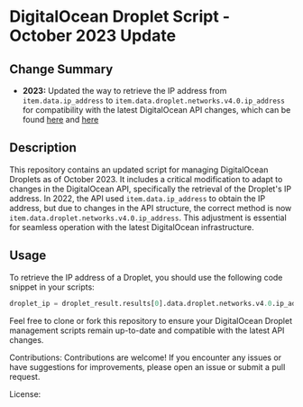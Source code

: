 # DigitalOcean Droplet Script - October 2023 Update

## Change Summary

- **2023:** Updated the way to retrieve the IP address from `item.data.ip_address` to `item.data.droplet.networks.v4.0.ip_address` for compatibility with the latest DigitalOcean API changes, which can be found [here](https://docs.digitalocean.com/reference/api/) and [here](https://docs.ansible.com/ansible/latest/collections/community/digitalocean/digital_ocean_droplet_module.html)

## Description

This repository contains an updated script for managing DigitalOcean Droplets as of October 2023. It includes a critical modification to adapt to changes in the DigitalOcean API, specifically the retrieval of the Droplet's IP address. In 2022, the API used ```item.data.ip_address``` to obtain the IP address, but due to changes in the API structure, the correct method is now ```item.data.droplet.networks.v4.0.ip_address```. This adjustment is essential for seamless operation with the latest DigitalOcean infrastructure.

## Usage

To retrieve the IP address of a Droplet, you should use the following code snippet in your scripts:

```python
droplet_ip = droplet_result.results[0].data.droplet.networks.v4.0.ip_address
```
Feel free to clone or fork this repository to ensure your DigitalOcean Droplet management scripts remain up-to-date and compatible with the latest API changes.

Contributions:
Contributions are welcome! If you encounter any issues or have suggestions for improvements, please open an issue or submit a pull request.

License:
